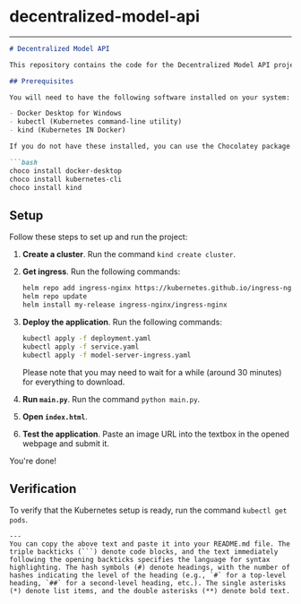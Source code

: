 # decentralized-model-api
---
```markdown
# Decentralized Model API

This repository contains the code for the Decentralized Model API project. This document provides instructions on how to set up and run the project.

## Prerequisites

You will need to have the following software installed on your system:

- Docker Desktop for Windows
- kubectl (Kubernetes command-line utility)
- kind (Kubernetes IN Docker)

If you do not have these installed, you can use the Chocolatey package manager to install them. Run the following commands in an elevated PowerShell:

```bash
choco install docker-desktop
choco install kubernetes-cli
choco install kind
```

## Setup

Follow these steps to set up and run the project:

1. **Create a cluster**. Run the command `kind create cluster`.

2. **Get ingress**. Run the following commands:

   ```bash
   helm repo add ingress-nginx https://kubernetes.github.io/ingress-nginx
   helm repo update
   helm install my-release ingress-nginx/ingress-nginx
   ```

3. **Deploy the application**. Run the following commands:

   ```bash
   kubectl apply -f deployment.yaml
   kubectl apply -f service.yaml
   kubectl apply -f model-server-ingress.yaml
   ```

   Please note that you may need to wait for a while (around 30 minutes) for everything to download.

4. **Run `main.py`**. Run the command `python main.py`.

5. **Open `index.html`**.

6. **Test the application**. Paste an image URL into the textbox in the opened webpage and submit it.

You're done!

## Verification

To verify that the Kubernetes setup is ready, run the command `kubectl get pods`.
```
---
You can copy the above text and paste it into your README.md file. The triple backticks (```) denote code blocks, and the text immediately following the opening backticks specifies the language for syntax highlighting. The hash symbols (#) denote headings, with the number of hashes indicating the level of the heading (e.g., `#` for a top-level heading, `##` for a second-level heading, etc.). The single asterisks (*) denote list items, and the double asterisks (**) denote bold text.

